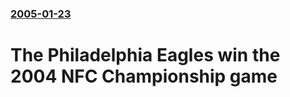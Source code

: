 ### [2005-01-23](/news/2005/01/23/index.md)

#  The Philadelphia Eagles win the 2004 NFC Championship game



